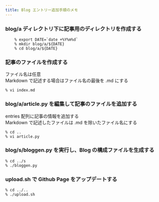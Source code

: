 ```yaml
---
title: Blog エントリー追加手順のメモ
---
```


### blog/a ディレクトリ下に記事用のディレクトリを作成する

```
    % export DATE=`date +%Y%m%d`
    % mkdir blog/a/${DATE}
    % cd blog/a/${DATE}
```

### 記事のファイルを作成する

ファイル名は任意  
Markdown で記述する場合はファイル名の最後を .md にする  
    
```
% vi index.md
```

### blog/a/article.py を編集して記事のファイルを追加する

entries 配列に記事の情報を追加する  
Markdown で記述したファイルは .md を除いたファイル名にする  
    
```
% cd ..
% vi article.py
```

### blog/s/bloggen.py を実行し、Blog の構成ファイルを生成する

```
% cd ../s
% ./bloggen.py
```

### upload.sh で Github Page をアップデートする

```
% cd ../..
% ./upload.sh
```


